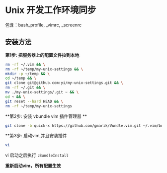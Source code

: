 # Unix 开发工作环境同步

包含：bash_profile, _vimrc, _screenrc

## 安装方法

**第1步: 把服务器上的配置文件拉到本地**

```bash
rm -rf ~/.vim && \
rm -rf ~/temp/my-unix-settings && \
mkdir -p ~/temp && \
cd ~/temp && \
git clone git@github.com:yi/my-unix-settings.git && \
rm -rf ~/.git && \
mv ./my-unix-settings/.git ~ && \
cd ~ && \
git reset --hard HEAD && \
rm -rf ~/temp/my-unix-settings
```


**第2步: 安装 vbundle vim 插件管理器 **

```bash
git clone -b quick-x https://github.com/gmarik/Vundle.vim.git ~/.vim/bundle/Vundle.vim
```


**第3步: 启动vim,并且安装插件

```bash
vi
```

vi 启动之后执行 `:BundleInstall`

**重新启动vim，所有配置生效**


